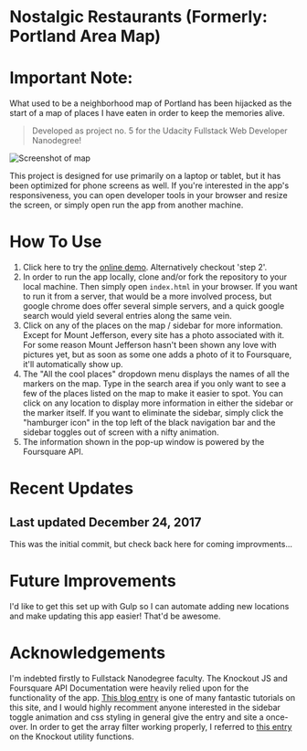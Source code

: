 # Nostalgic Restaurants (Formerly: Portland Area Map)

# Important Note:

What used to be a neighborhood map of Portland has been hijacked as the start of a map of places I have eaten in order to keep the memories alive.

> Developed as project no. 5 for the Udacity Fullstack Web Developer Nanodegree!

![Screenshot of map](https://i.imgur.com/ANgGLkP.jpg)

This project is designed for use primarily on a laptop or tablet, but it has been optimized for phone screens as well.  If you're interested in the app's responsiveness, you can open developer tools in your browser and resize the screen, or simply open run the app from another machine.

# How To Use

1. Click here to try the [online demo](https://kotamichael.github.io/nostalgic-restaurants-map/).  Alternatively checkout 'step 2'.
2. In order to run the app locally, clone and/or fork the repository to your local machine.  Then simply open ```index.html``` in your browser. If you want to run it from a server, that would be a more involved process, but google chrome does offer several simple servers, and a quick google search would yield several entries along the same vein.
3. Click on any of the places on the map / sidebar for more information. Except for Mount Jefferson, every site has a photo associated with it.  For some reason Mount Jefferson hasn't been shown any love with pictures yet, but as soon as some one adds a photo of it to Foursquare, it'll automatically show up.
4. The "All the cool places" dropdown menu displays the names of all the markers on the map.  Type in the search area if you only want to see a few of the places listed on the map to make it easier to spot. You can click on any location to display more information in either the sidebar or the marker itself. If you want to eliminate the sidebar, simply click the "hamburger icon" in the top left of the black navigation bar and the sidebar toggles out of screen with a nifty animation.
5. The information shown in the pop-up window is powered by the Foursquare API.

# Recent Updates
## Last updated December 24, 2017

This was the initial commit, but check back here for coming improvments...

# Future Improvements
 
I'd like to get this set up with Gulp so I can automate adding new locations and make updating this app easier! That'd be awesome.

# Acknowledgements

I'm indebted firstly to Fullstack Nanodegree faculty.  The Knockout JS and Foursquare API Documentation were heavily relied upon for the functionality of the app. [This blog entry](https://bootstrapious.com/p/bootstrap-sidebar) is one of many fantastic tutorials on this site, and I would highly recomment anyone interested in the sidebar toggle animation and css styling in general give the entry and site a once-over.  In order to get the array filter working properly, I referred to [this entry](http://www.knockmeout.net/2011/04/utility-functions-in-knockoutjs.html) on the Knockout utility functions.
